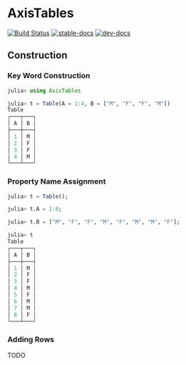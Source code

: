 # AxisTables

[![Build Status](https://travis-ci.com/Tokazama/AxisTables.jl.svg?branch=master)](https://travis-ci.com/Tokazama/AxisTables.jl)
[![stable-docs](https://img.shields.io/badge/docs-stable-blue.svg)](https://Tokazama.github.io/AxisTables.jl/stable)
[![dev-docs](https://img.shields.io/badge/docs-dev-blue.svg)](https://Tokazama.github.io/AxisTables.jl/dev)

## Construction

### Key Word Construction

```julia
julia> using AxisTables

julia> t = Table(A = 1:4, B = ["M", "F", "F", "M"])
Table
┌───┬───┐
│ A │ B │
├───┼───┤
│ 1 │ M │
│ 2 │ F │
│ 3 │ F │
│ 4 │ M │
└───┴───┘

```

### Property Name Assignment

```julia
julia> t = Table();

julia> t.A = 1:8;

julia> t.B = ["M", "F", "F", "M", "F", "M", "M", "F"];

julia> t
Table
┌───┬───┐
│ A │ B │
├───┼───┤
│ 1 │ M │
│ 2 │ F │
│ 3 │ F │
│ 4 │ M │
│ 5 │ F │
│ 6 │ M │
│ 7 │ M │
│ 8 │ F │
└───┴───┘

```

### Adding Rows

TODO


